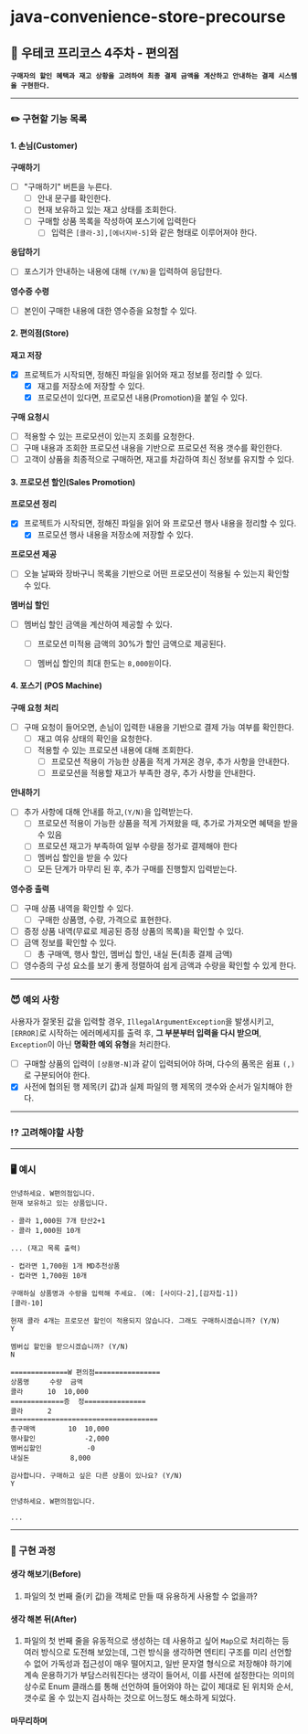 # java-convenience-store-precourse

## 💬 우테코 프리코스 4주차 - 편의점

**`구매자의 할인 혜택과 재고 상황을 고려하여 최종 결제 금액을 계산하고 안내하는 결제 시스템을 구현한다.`**

---

### ✏️ 구현할 기능 목록

#### 1. 손님(Customer)
**구매하기**
- [ ] "구매하기" 버튼을 누른다.
  - [ ] 안내 문구를 확인한다.
  - [ ] 현재 보유하고 있는 재고 상태를 조회한다.
  - [ ] 구매할 상품 목록을 작성하여 포스기에 입력한다
    - [ ] 입력은 `[콜라-3],[에너지바-5]`와 같은 형태로 이루어져야 한다.

**응답하기**
- [ ] 포스기가 안내하는 내용에 대해 `(Y/N)`을 입력하여 응답한다.

**영수증 수령**
- [ ] 본인이 구매한 내용에 대한 영수증을 요청할 수 있다.

#### 2. 편의점(Store)
**재고 저장**
- [x] 프로젝트가 시작되면, 정해진 파일을 읽어와 재고 정보를 정리할 수 있다.
    - [x] 재고를 저장소에 저장할 수 있다.
    - [x] 프로모션이 있다면, 프로모션 내용(Promotion)을 붙일 수 있다.

**구매 요청시**
- [ ] 적용할 수 있는 프로모션이 있는지 조회를 요청한다.
- [ ] 구매 내용과 조회한 프로모션 내용을 기반으로 프로모션 적용 갯수를 확인한다.
- [ ] 고객이 상품을 최종적으로 구매하면, 재고를 차감하여 최신 정보를 유지할 수 있다.

#### 3. 프로모션 할인(Sales Promotion)
**프로모션 정리**
- [x] 프로젝트가 시작되면, 정해진 파일을 읽어 와 프로모션 행사 내용을 정리할 수 있다.
  - [x] 프로모션 행사 내용을 저장소에 저장할 수 있다.

**프로모션 제공**
- [ ] 오늘 날짜와 장바구니 목록을 기반으로 어떤 프로모션이 적용될 수 있는지 확인할 수 있다.

**멤버십 할인**
- [ ] 멤버십 할인 금액을 계산하여 제공할 수 있다.
  - [ ] 프로모션 미적용 금액의 30%가 할인 금액으로 제공된다.
  - [ ] 멤버십 할인의 최대 한도는 `8,000원`이다.


#### 4. 포스기 (POS Machine)
**구매 요청 처리**
- [ ] 구매 요청이 들어오면, 손님이 입력한 내용을 기반으로 결제 가능 여부를 확인한다.
  - [ ] 재고 여유 상태의 확인을 요청한다.
  - [ ] 적용할 수 있는 프로모션 내용에 대해 조회한다.
    - [ ] 프로모션 적용이 가능한 상품을 적게 가져온 경우, 추가 사항을 안내한다.
    - [ ] 프로모션을 적용할 재고가 부족한 경우, 추가 사항을 안내한다.

**안내하기**
- [ ] 추가 사항에 대해 안내를 하고,`(Y/N)`을 입력받는다.
  - [ ] 프로모션 적용이 가능한 상품을 적게 가져왔을 때, 추가로 가져오면 혜택을 받을 수 있음
  - [ ] 프로모션 재고가 부족하여 일부 수량을 정가로 결제해야 한다
  - [ ] 멤버십 할인을 받을 수 있다
  - [ ] 모든 단계가 마무리 된 후, 추가 구매를 진행할지 입력받는다.

**영수증 출력**
- [ ] 구매 상품 내역을 확인할 수 있다.
  - [ ] 구매한 상품명, 수량, 가격으로 표현한다.
- [ ] 증정 상품 내역(무료로 제공된 증정 상품의 목록)을 확인할 수 있다.
- [ ] 금액 정보를 확인할 수 있다.
  - [ ] 총 구매액, 행사 할인, 멤버십 할인, 내실 돈(최종 결제 금액)
- [ ] 영수증의 구성 요소를 보기 좋게 정렬하여 쉽게 금액과 수량을 확인할 수 있게 한다.

---

### 😈 예외 사항
사용자가 잘못된 값을 입력할 경우, `IllegalArgumentException`을 발생시키고, `[ERROR]`로 시작하는 에러메세지를 출력 후,
**그 부분부터 입력을 다시 받으며**, `Exception`이 아닌 **명확한 예외 유형**을 처리한다.

- [ ] 구매할 상품의 입력이 `[상품명-N]`과 같이 입력되어야 하며, 다수의 품목은 쉼표 `(,)`로 구분되어야 한다.
- [x] 사전에 협의된 행 제목(키 값)과 실제 파일의 행 제목의 갯수와 순서가 일치해야 한다.

---

### ⁉️ 고려해야할 사항


---

### 🖥️ 예시

```console
안녕하세요. W편의점입니다.
현재 보유하고 있는 상품입니다.

- 콜라 1,000원 7개 탄산2+1
- 콜라 1,000원 10개

... (재고 목록 출력)

- 컵라면 1,700원 1개 MD추천상품
- 컵라면 1,700원 10개

구매하실 상품명과 수량을 입력해 주세요. (예: [사이다-2],[감자칩-1])
[콜라-10]

현재 콜라 4개는 프로모션 할인이 적용되지 않습니다. 그래도 구매하시겠습니까? (Y/N)
Y

멤버십 할인을 받으시겠습니까? (Y/N)
N

==============W 편의점================
상품명		수량	금액
콜라		10 	10,000
=============증	정===============
콜라		2
====================================
총구매액		10	10,000
행사할인			-2,000
멤버십할인			-0
내실돈			 8,000

감사합니다. 구매하고 싶은 다른 상품이 있나요? (Y/N)
Y

안녕하세요. W편의점입니다.

...
```

---

### 🤔 구현 과정

#### 생각 해보기(Before)
1. 파일의 첫 번째 줄(키 값)을 객체로 만들 때 유용하게 사용할 수 없을까?

#### 생각 해본 뒤(After)
1. 파일의 첫 번째 줄을 유동적으로 생성하는 데 사용하고 싶어 `Map`으로 처리하는 등 여러 방식으로 도전해 보았는데, 
그런 방식을 생각하면 엔티티 구조를 미리 선언할 수 없어 가독성과 접근성이 매우 떨어지고, 일반 문자열 형식으로 저장해야 하기에 
계속 운용하기가 부담스러워진다는 생각이 들어서, 이를 사전에 설정한다는 의미의 상수로 Enum 클래스를 통해 선언하여 들어와야 하는 값이 
제대로 된 위치와 순서, 갯수로 올 수 있는지 검사하는 것으로 어느정도 해소하게 되었다.

#### 마무리하며

